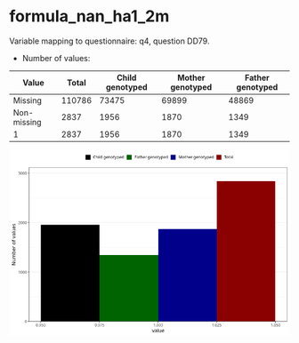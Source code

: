 # formula_nan_ha1_2m
Variable mapping to questionnaire: q4, question DD79.
- Number of values:

| Value | Total | Child genotyped | Mother genotyped | Father genotyped |
| ----- | ----- | --------------- | ---------------- | ---------------- |
| Missing | 110786 | 73475 | 69899 | 48869 |
| Non-missing | 2837 | 1956 | 1870 | 1349 |
| 1 | 2837 | 1956 | 1870 | 1349 |



![](formula_nan_ha1_2m_n.png)



